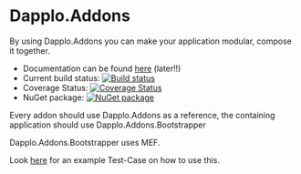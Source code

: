 # Dapplo.Addons

By using Dapplo.Addons you can make your application modular, compose it together.

- Documentation can be found [here](http://www.dapplo.net/blocks/Dapplo.Addons) (later!!)
- Current build status: [![Build status](https://ci.appveyor.com/api/projects/status/bem7losuu07ywvyr?svg=true)](https://ci.appveyor.com/project/dapplo/dapplo-addons)
- Coverage Status: [![Coverage Status](https://coveralls.io/repos/github/dapplo/Dapplo.Addons/badge.svg?branch=master)](https://coveralls.io/github/dapplo/Dapplo.Addons?branch=master)
- NuGet package: [![NuGet package](https://badge.fury.io/nu/Dapplo.Addons.svg)](https://badge.fury.io/nu/Dapplo.Addons)

Every addon should use Dapplo.Addons as a reference, the containing application should use Dapplo.Addons.Bootstrapper

Dapplo.Addons.Bootstrapper uses MEF.

Look [here](https://github.com/dapplo/Dapplo.Addons/blob/master/Dapplo.Addons.Tests/AddonTest.cs) for an example Test-Case on how to use this.

